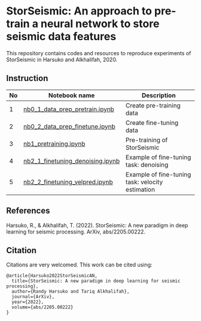 # StorSeismic: An approach to pre-train a neural network to store seismic data features
This repository contains codes and resources to reproduce experiments of StorSeismic in Harsuko and Alkhalifah, 2020.

<!-- ## Introduction

## Installation -->

## Instruction

| No | Notebook name |Description |
| --- | --- | --- |
| 1 | [nb0_1_data_prep_pretrain.ipynb](https://github.com/swag-kaust/storseismic/blob/main/nb0_1_data_prep_pretrain.ipynb) | Create pre-training data |
| 2 | [nb0_2_data_prep_finetune.ipynb](https://github.com/swag-kaust/storseismic/blob/main/nb0_2_data_prep_finetune.ipynb) | Create fine-tuning data |
| 3 | [nb1_pretraining.ipynb](https://github.com/swag-kaust/storseismic/blob/main/nb1_pretraining.ipynb) | Pre-training of StorSeismic |
| 4 | [nb2_1_finetuning_denoising.ipynb](https://github.com/swag-kaust/storseismic/blob/main/nb2_1_finetuning_denoising.ipynb) | Example of fine-tuning task: denoising |
| 5 | [nb2_2_finetuning_velpred.ipynb](https://github.com/swag-kaust/storseismic/blob/main/nb2_2_finetuning_velpred.ipynb) | Example of fine-tuning task: velocity estimation |

## References
Harsuko, R., & Alkhalifah, T. (2022). StorSeismic: A new paradigm in deep learning for seismic processing. ArXiv, abs/2205.00222.

## Citation
Citations are very welcomed. This work can be cited using:
```
@article{Harsuko2022StorSeismicAN,
  title={StorSeismic: A new paradigm in deep learning for seismic processing},
  author={Randy Harsuko and Tariq Alkhalifah},
  journal={ArXiv},
  year={2022},
  volume={abs/2205.00222}
}
```
